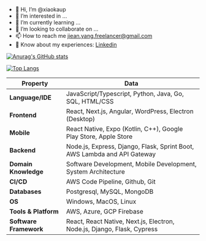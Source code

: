 - 👋 Hi, I’m @xiaokaup
- 👀 I’m interested in ...
- 🌱 I’m currently learning ...
- 💞️ I’m looking to collaborate on ...
- 📫 How to reach me jiean.yang.freelancer@gmail.com
- 📄 Know about my experiences: [Linkedin](https://www.linkedin.com/in/jieanyang/)


[![Anurag's GitHub stats](https://github-readme-stats.vercel.app/api?username=xiaokaup&show_icons=true&hide=contribs,issues)](https://github.com/anuraghazra/github-readme-stats)

[![Top Langs](https://github-readme-stats.vercel.app/api/top-langs/?username=xiaokaup&hide=php,html,css,asp,c#&layout=compact)](https://github.com/anuraghazra/github-readme-stats)

|Property|Data|
|---|---|
|**Language/IDE**|JavaScript/Typescript, Python, Java, Go, SQL, HTML/CSS|
|**Frontend**|React, Next.js, Angular, WordPress, Electron (Desktop)|
|**Mobile**|React Native, Expo (Kotlin, C++), Google Play Store, Apple Store|
|**Backend**|Node.js, Express, Django, Flask, Sprint Boot, AWS Lambda and API Gateway|
|**Domain Knowledge**|Software Development, Mobile Development, System Architecture|
|**CI/CD**|AWS Code Pipeline, Github, Git|
|**Databases**|Postgresql, MySQL, MongoDB|
|**OS**|Windows, MacOS, Linux|
|**Tools & Platform**|AWS, Azure, GCP Firebase|
|**Software Framework**|React, React Native, Next.js, Electron, Node.js, Django, Flask, Cypress|

<!---
xiaokaup/xiaokaup is a ✨ special ✨ repository because its `README.md` (this file) appears on your GitHub profile.
You can click the Preview link to take a look at your changes.
--->
